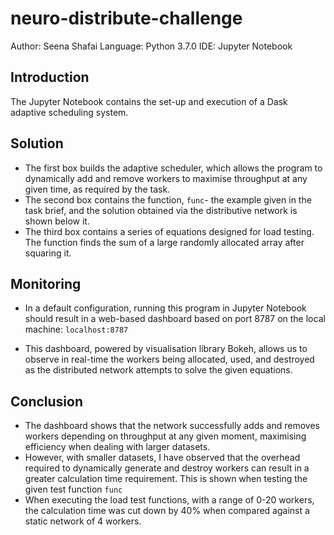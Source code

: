 # neuro-distribute-challenge

Author: Seena Shafai
Language: Python 3.7.0
IDE: Jupyter Notebook

## Introduction

The Jupyter Notebook contains the set-up and execution of a Dask adaptive scheduling system.

## Solution

- The first box builds the adaptive scheduler, which allows the program to dynamically add and remove workers to maximise throughput at any given time, as required by the task.
- The second box contains the function, `func`- the example given in the task brief, and the solution obtained via the distributive network is shown below it.
- The third box contains a series of equations designed for load testing. The function finds the sum of a large randomly allocated array after squaring it.

## Monitoring

- In a default configuration, running this program in Jupyter Notebook should result in a web-based dashboard based on port 8787 on the local machine: `localhost:8787`

- This dashboard, powered by visualisation library Bokeh, allows us to observe in real-time the workers being allocated, used, and destroyed as the distributed network attempts to solve the given equations.

## Conclusion

- The dashboard shows that the network successfully adds and removes workers depending on throughput at any given moment, maximising efficiency when dealing with larger datasets.
- However, with smaller datasets, I have observed that the overhead required to dynamically generate and destroy workers can result in a greater calculation time requirement. This is shown when testing the given test function `func`
- When executing the load test functions, with a range of 0-20 workers, the calculation time was cut down by 40% when compared against a static network of 4 workers.

